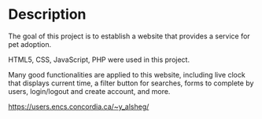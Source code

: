 # Description

The goal of this project is to establish a website that provides a service for 
pet adoption.

HTML5, CSS, JavaScript, PHP were used in this project.

Many good functionalities are applied to this website, including live clock that 
displays current time, a filter button for searches, forms to complete by users, 
login/logout and create account, and more.

https://users.encs.concordia.ca/~y_alsheg/
